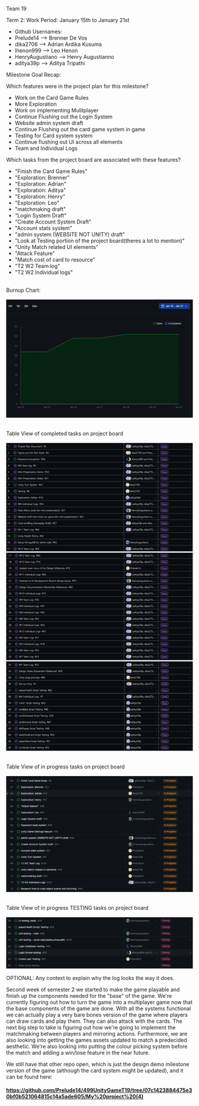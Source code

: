 Team 19

Term 2:
Work Period: January 15th to January 21st
<ul>
<li>Github Usernames:</li>
<li>Prelude14 --> Brenner De Vos</li>
<li>dika2706 --> Adrian Ardika Kusuma</li>
<li>lhenon999 --> Leo Henon</li>
<li>HenryAugustiano --> Henry Augustianno</li>
<li>aditya39p --> Aditya Tripathi</li>
</ul>

Milestone Goal Recap:<br>

Which features were in the project plan for this milestone?
<ul>
<li>Work on the Card Game Rules</li>
<li>More Exploration</li>
<li>Work on implementing Mulitplayer</li>
<li>Continue Flushing out the Login System</li>
<li>Website admin system draft</li>
<li>Continue Flushing out the card game system in game</li>
<li>Testing for Card system system</li>
<li>Continue flushing out UI across all elements</li>
<li>Team and Individual Logs</li>
</ul>

Which tasks from the project board are associated with these features?
<ul>
<li>"Finish the Card Game Rules"</li>
<li>"Exploration: Brenner"</li>
<li>"Exploration: Adrian"</li>
<li>"Exploration: Aditya"</li>
<li>"Exploration: Henry"</li>
<li>"Exploration: Leo"</li>
<li>"matchmaking draft"</li>  
<li>"Login System Draft"</li>
<li>"Create Account System Draft"</li>
<li>"Account stats system"</li>
<li>"admin system (WEBSITE NOT UNITY) draft"</li>
<li>"Look at Testing portion of the project board(theres a lot to mention)"</li>
<li>"Unity Match related UI elements"</li>
<li>"Attack Feature"</li>
<li>"Match cost of card to resource"</li>
<li>"T2 W2 Team log"</li>
<li>"T2 W2 Individual logs"</li>
</ul>

<br>Burnup Chart:<br><br>
<img src = "log_imgs/burnUpJAN21.png"/>

<br>Table View of completed tasks on project board<br><br>
<img src = "log_imgs/compTasksJAN14_P1-1-17.PNG"/>
<img src = "log_imgs/compTasksJAN14_P2-17-33.PNG"/>
<img src = "log_imgs/compTasksJAN14_P3-33-46.PNG"/>

<br>Table View of in progress tasks on project board<br><br>
<img src = "log_imgs/inProgTasksJAN21.png"/>

<br>Table View of in progress TESTING tasks on project board<br><br>
<img src = "log_imgs/inProgTESTING_JAN21.png"/>

OPTIONAL: Any context to explain why the log looks the way it does.
<br><p>Second week of semester 2 we started to make the game playable and finish up the components needed for the "base" of the game. We're currently figuring out how to turn the game into a multiplayer game now that the base components of the game are done. With all the systems functional we can actually play a very bare bones version of the game where players can draw cards and play them. They can also attack with the cards. The next big step to take is figuring out how we're going to implement the matchmaking between players and mirroring actions. Furthermore, we are also looking into getting the games assets updated to match a predecided aesthetic. We're also looking into putting the colour picking system before the match and adding a win/lose feature in the near future.


We still have that other repo open, which is just the design demo milestone version of the game (although the card system might be updated), and it can be found here:</p>

#### https://github.com/Prelude14/499UnityGameT19/tree/07c1423884475e30bf0b521064815c14a5ade605/My%20project%20(4)
